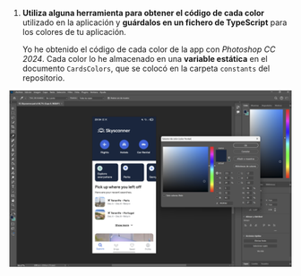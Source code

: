 1. **Utiliza alguna herramienta para obtener el código de cada color** utilizado en la aplicación y **guárdalos en un fichero de TypeScript** para los colores de tu aplicación.

   Yo he obtenido el código de cada color de la app con *Photoshop CC 2024*. Cada color lo he almacenado en una **variable estática** en el documento `CardsColors`, que se colocó en la carpeta `constants` del repositorio.


![alt text](image.png)
